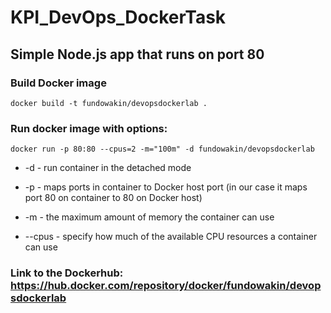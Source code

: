 <!-- markdownlint-disable -->
# KPI_DevOps_DockerTask

## Simple Node.js app that runs on port 80

### Build Docker image

`docker build -t fundowakin/devopsdockerlab . `

### Run docker image with options:

`docker run -p 80:80 --cpus=2 -m="100m" -d fundowakin/devopsdockerlab`

- -d - run container in the detached mode

- -p - maps ports in container to Docker host port (in our case it maps port 80 on container to 80 on Docker host)

- -m - the maximum amount of memory the container can use

- --cpus - specify how much of the available CPU resources a container can use

### Link to the Dockerhub: https://hub.docker.com/repository/docker/fundowakin/devopsdockerlab
